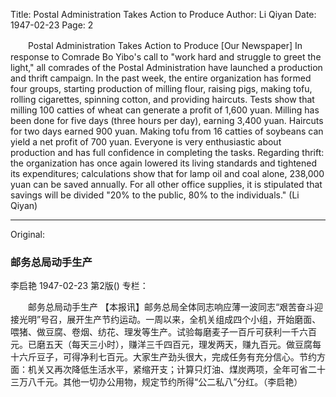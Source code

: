 Title: Postal Administration Takes Action to Produce
Author: Li Qiyan
Date: 1947-02-23
Page: 2

　　Postal Administration Takes Action to Produce
    [Our Newspaper] In response to Comrade Bo Yibo's call to "work hard and struggle to greet the light," all comrades of the Postal Administration have launched a production and thrift campaign. In the past week, the entire organization has formed four groups, starting production of milling flour, raising pigs, making tofu, rolling cigarettes, spinning cotton, and providing haircuts. Tests show that milling 100 catties of wheat can generate a profit of 1,600 yuan. Milling has been done for five days (three hours per day), earning 3,400 yuan. Haircuts for two days earned 900 yuan. Making tofu from 16 catties of soybeans can yield a net profit of 700 yuan. Everyone is very enthusiastic about production and has full confidence in completing the tasks. Regarding thrift: the organization has once again lowered its living standards and tightened its expenditures; calculations show that for lamp oil and coal alone, 238,000 yuan can be saved annually. For all other office supplies, it is stipulated that savings will be divided "20% to the public, 80% to the individuals." (Li Qiyan)



<hr /> 

Original: 


### 邮务总局动手生产
李启艳
1947-02-23
第2版()
专栏：

　　邮务总局动手生产
    【本报讯】邮务总局全体同志响应薄一波同志“艰苦奋斗迎接光明”号召，展开生产节约运动。一周以来，全机关组成四个小组，开始磨面、喂猪、做豆腐、卷烟、纺花、理发等生产。试验每磨麦子一百斤可获利一千六百元。已磨五天（每天三小时），赚洋三千四百元，理发两天，赚九百元。做豆腐每十六斤豆子，可得净利七百元。大家生产劲头很大，完成任务有充分信心。节约方面：机关又再次降低生活水平，紧缩开支；计算只灯油、煤炭两项，全年可省二十三万八千元。其他一切办公用物，规定节约所得“公二私八”分红。（李启艳）
